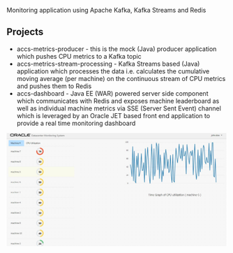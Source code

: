 Monitoring application using Apache Kafka, Kafka Streams and Redis

## Projects

- accs-metrics-producer - this is the mock (Java) producer application which pushes CPU metrics to a Kafka topic
- accs-metrics-stream-processing - Kafka Streams based (Java) application which processes the data i.e. calculates the cumulative moving average (per machine) on the continuous stream of CPU metrics and pushes them to Redis
- accs-dashboard - Java EE (WAR) powered server side component which communicates with Redis and exposes machine leaderboard as well as individual machine metrics via SSE (Server Sent Event) channel which is leveraged by an Oracle JET based front end application to provide a real time monitoring dashboard

![](images/dashboard.jpg) 
